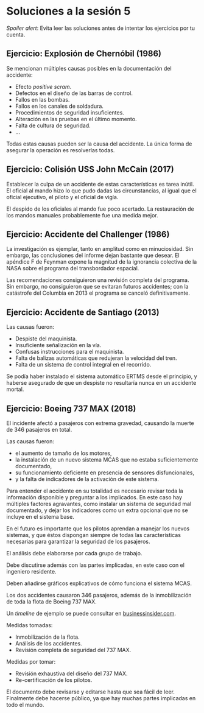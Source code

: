 # Soluciones a la sesión 5

_Spoiler alert_:
Evita leer las soluciones antes de intentar los ejercicios por tu cuenta.

## Ejercicio: Explosión de Chernóbil (1986)

Se mencionan múltiples causas posibles en la documentación del accidente:

* Efecto _positive scram_.
* Defectos en el diseño de las barras de control.
* Fallos en las bombas.
* Fallos en los canales de soldadura.
* Procedimientos de seguridad insuficientes.
* Alteración en las pruebas en el último momento.
* Falta de cultura de seguridad.
* ...

Todas estas causas pueden ser la causa del accidente.
La única forma de asegurar la operación es resolverlas todas.

## Ejercicio: Colisión USS John McCain (2017)

Establecer la culpa de un accidente de estas características es tarea inútil.
El oficial al mando hizo lo que pudo dadas las circunstancias,
al igual que el oficial ejecutivo,
el piloto y el oficial de vigía.

El despido de los oficiales al mando fue poco acertado.
La restauración de los mandos manuales probablemente fue una medida mejor.

## Ejercicio: Accidente del Challenger (1986)

La investigación es ejemplar,
tanto en amplitud como en minuciosidad.
Sin embargo, las conclusiones del informe dejan bastante que desear.
El apéndice F de Feynman expone la magnitud de la ignorancia colectiva de la NASA
sobre el programa del transbordador espacial.

Las recomendaciones consiguieron una revisión completa del programa.
Sin embargo, no consiguieron que se evitaran futuros accidentes;
con la catástrofe del Columbia en 2013 el programa se canceló definitivamente.

## Ejercicio: Accidente de Santiago (2013)

Las causas fueron:

* Despiste del maquinista.
* Insuficiente señalización en la vía.
* Confusas instrucciones para el maquinista.
* Falta de balizas automáticas que redujeran la velocidad del tren.
* Falta de un sistema de control integral en el recorrido.

Se podía haber instalado el sistema automático ERTMS desde el principio,
y haberse asegurado de que un despiste no resultaría nunca en un accidente mortal.

## Ejercicio: Boeing 737 MAX (2018)

El incidente afectó a pasajeros con extrema gravedad,
causando la muerte de 346 pasajeros en total.

Las causas fueron:

* el aumento de tamaño de los motores,
* la instalación de un nuevo sistema MCAS que no estaba suficientemente documentado,
* su funcionamiento deficiente en presencia de sensores disfuncionales,
* y la falta de indicadores de la activación de este sistema.

Para entender el accidente en su totalidad es necesario revisar toda la información disponible
y preguntar a los implicados.
En este caso hay múltiples factores agravantes,
como instalar un sistema de seguridad mal documentado,
y dejar los indicadores como un extra opcional que no se incluye en el sistema base.


En el futuro es importante que los pilotos aprendan a manejar los nuevos sistemas,
y que éstos dispongan siempre de todas las características necesarias para garantizar la seguridad de los pasajeros.

El análisis debe elaborarse por cada grupo de trabajo.

Debe discutirse además con las partes implicadas,
en este caso con el ingeniero residente.

Deben añadirse gráficos explicativos de cómo funciona el sistema MCAS.

Los dos accidentes causaron 346 pasajeros,
además de la inmobilización de toda la flota de Boeing 737 MAX.

Un _timeline_ de ejemplo se puede consultar en
[businessinsider.com](https://www.businessinsider.com/boeing-737-max-timeline-history-full-details-2019-9).

Medidas tomadas:

* Inmobilización de la flota.
* Análisis de los accidentes.
* Revisión completa de seguridad del 737 MAX.

Medidas por tomar:

* Revisión exhaustiva del diseño del 737 MAX.
* Re-certificación de los pilotos.

El documento debe revisarse y editarse hasta que sea fácil de leer.
Finalmente debe hacerse público,
ya que hay muchas partes implicadas en todo el mundo.

